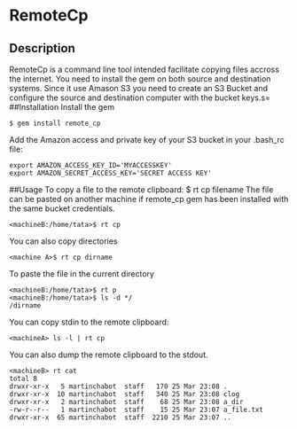 # RemoteCp 
## Description
RemoteCp is a command line tool intended facilitate copying files accross the internet. You need to install the gem on both source and destination systems. Since it use Amason S3 you need to create an S3 Bucket and configure the source and destination computer with the bucket keys.s=
##Installation
Install the gem

    $ gem install remote_cp

Add the Amazon access and private key of your S3 bucket in your .bash_rc file:

    export AMAZON_ACCESS_KEY_ID='MYACCESSKEY'
    export AMAZON_SECRET_ACCESS_KEY='SECRET ACCESS KEY'
##Usage
To copy a file to the remote clipboard:
    <machineA>$ rt cp filename
The file can be pasted on another machine if remote_cp gem has been installed with the same bucket credentials.

    <machineB:/home/tata>$ rt cp
You can also copy directories

    <machine A>$ rt cp dirname
To paste the file in the current directory

    <machineB:/home/tata>$ rt p
    <machineB:/home/tata>$ ls -d */
    /dirname
You can copy stdin to the remote clipboard:

    <machineA> ls -l | rt cp
You can also dump the remote clipboard to the stdout.

    <machineB> rt cat
    total 8
    drwxr-xr-x   5 martinchabot  staff   170 25 Mar 23:08 .
    drwxr-xr-x  10 martinchabot  staff   340 25 Mar 23:08 clog
    drwxr-xr-x   2 martinchabot  staff    68 25 Mar 23:08 a_dir
    -rw-r--r--   1 martinchabot  staff    15 25 Mar 23:07 a_file.txt
    drwxr-xr-x  65 martinchabot  staff  2210 25 Mar 23:07 ..




